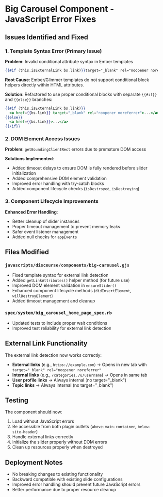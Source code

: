 # Big Carousel Component - JavaScript Error Fixes

## Issues Identified and Fixed

### 1. Template Syntax Error (Primary Issue)
**Problem**: Invalid conditional attribute syntax in Ember templates
```handlebars
{{#if (this.isExternalLink bs.link)}}target="_blank" rel="noopener noreferrer"{{/if}}
```

**Root Cause**: Ember/Glimmer templates do not support conditional block helpers directly within HTML attributes.

**Solution**: Refactored to use proper conditional blocks with separate `{{#if}}` and `{{else}}` branches:
```handlebars
{{#if (this.isExternalLink bs.link)}}
  <a href={{bs.link}} target="_blank" rel="noopener noreferrer">...</a>
{{else}}
  <a href={{bs.link}}>...</a>
{{/if}}
```

### 2. DOM Element Access Issues
**Problem**: `getBoundingClientRect` errors due to premature DOM access

**Solutions Implemented**:
- Added timeout delays to ensure DOM is fully rendered before slider initialization
- Added comprehensive DOM element validation
- Improved error handling with try-catch blocks
- Added component lifecycle checks (`isDestroyed`, `isDestroying`)

### 3. Component Lifecycle Improvements
**Enhanced Error Handling**:
- Better cleanup of slider instances
- Proper timeout management to prevent memory leaks
- Safer event listener management
- Added null checks for `appEvents`

## Files Modified

### `javascripts/discourse/components/big-carousel.gjs`
- Fixed template syntax for external link detection
- Added `getLinkAttributes()` helper method (for future use)
- Improved DOM element validation in `ensureSlider()`
- Enhanced component lifecycle methods (`didInsertElement`, `willDestroyElement`)
- Added timeout management and cleanup

### `spec/system/big_carousel_home_page_spec.rb`
- Updated tests to include proper wait conditions
- Improved test reliability for external link detection

## External Link Functionality

The external link detection now works correctly:
- **External links** (e.g., `https://example.com`) → Opens in new tab with `target="_blank" rel="noopener noreferrer"`
- **Internal links** (e.g., `/categories`, `/u/username`) → Opens in same tab
- **User profile links** → Always internal (no target="_blank")
- **Topic links** → Always internal (no target="_blank")

## Testing

The component should now:
1. Load without JavaScript errors
2. Be accessible from both plugin outlets (`above-main-container`, `below-site-header`)
3. Handle external links correctly
4. Initialize the slider properly without DOM errors
5. Clean up resources properly when destroyed

## Deployment Notes

- No breaking changes to existing functionality
- Backward compatible with existing slide configurations
- Improved error handling should prevent future JavaScript errors
- Better performance due to proper resource cleanup
